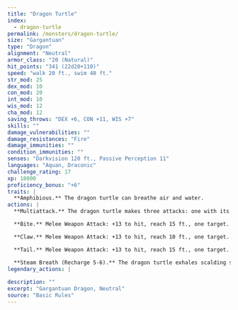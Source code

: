 ```yaml
---
title: "Dragon Turtle"
index:
  - dragon-turtle
permalink: /monsters/dragon-turtle/
size: "Gargantuan"
type: "Dragon"
alignment: "Neutral"
armor_class: "20 (Natural)"
hit_points: "341 (22d20+110)"
speed: "walk 20 ft., swim 40 ft."
str_mod: 25
dex_mod: 10
con_mod: 20
int_mod: 10
wis_mod: 12
cha_mod: 12
saving_throws: "DEX +6, CON +11, WIS +7"
skills: ""
damage_vulnerabilities: ""
damage_resistances: "Fire"
damage_immunities: ""
condition_immunities: ""
senses: "Darkvision 120 ft., Passive Perception 11"
languages: "Aquan, Draconic"
challenge_rating: 17
xp: 18000
proficiency_bonus: "+6"
traits: |
  **Amphibious.** The dragon turtle can breathe air and water.
actions: |
  **Multiattack.** The dragon turtle makes three attacks: one with its bite and two with its claws. It can make one tail attack in place of its two claw attacks.

  **Bite.** Melee Weapon Attack: +13 to hit, reach 15 ft., one target. Hit: 26 (3d12 + 7) piercing damage.

  **Claw.** Melee Weapon Attack: +13 to hit, reach 10 ft., one target. Hit: 16 (2d8 + 7) slashing damage.

  **Tail.** Melee Weapon Attack: +13 to hit, reach 15 ft., one target. Hit: 26 (3d12 + 7) bludgeoning damage. If the target is a creature, it must succeed on a DC 20 Strength saving throw or be pushed up to 10 feet away from the dragon turtle and knocked prone.

  **Steam Breath (Recharge 5-6).** The dragon turtle exhales scalding steam in a 60-foot cone. Each creature in that area must make a DC 18 Constitution saving throw, taking 52 (15d6) fire damage on a failed save, or half as much damage on a successful one. Being underwater doesn't grant resistance against this damage.  
legendary_actions: |
  
description: ""
excerpt: "Gargantuan Dragon, Neutral"
source: "Basic Rules"
---
```

